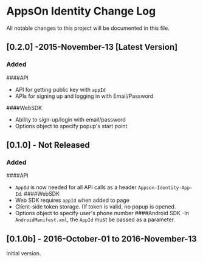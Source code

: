 # AppsOn Identity Change Log
All notable changes to this project will be documented in this file.




## [0.2.0] -2015-November-13 [**Latest Version**]
### Added

####API
 - API for getting public key with `appId`
 - APIs for signing up and logging in with Email/Password
 
####WebSDK
 - Ability to sign-up/login with email/password
 - Options object to specify popup's start point


## [0.1.0] - Not Released
### Added
####API
 - `AppId` is now needed for all API calls as a header `Appson-Identity-App-Id`. 
####WebSDK
 - Web SDK requires `appId` when added to page
 - Client-side token storage. (If token is valid, no popup is opened.
 - Options object to specify user's phone number
####Android SDK
-In `AndroidManifest.xml`, the `AppId` must be passed as a parameter.
 

## [0.1.0b] - 2016-October-01 to 2016-November-13
Initial version. 

